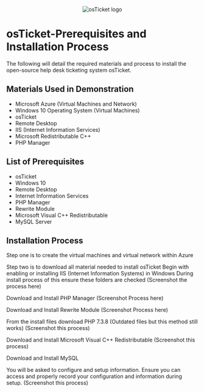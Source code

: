 <p align="center">
<img src="https://i.imgur.com/Clzj7Xs.png" alt="osTicket logo"/>
</p>
 <h1>osTicket-Prerequisites and Installation Process</h1>
 The following will detail the required materials and process to install the open-source help desk ticketing system osTicket.

 <h2> Materials Used in Demonstration </h2>

 - Microsoft Azure (Virtual Machines and Network)
 - Windows 10 Operating System (Virtual Machines)
 - osTicket
 - Remote Desktop
 - IIS (Internet Information Services)
 - Microsoft Redistributable C++
 - PHP Manager

<h2> List of Prerequisites </h2>

-  osTicket
-  Windows 10
-  Remote Desktop
-  Internet Information Services
-  PHP Manager
-  Rewrite Module
-  Microsoft Visual C++ Redistributable
-  MySQL Server

<h2>Installation Process</h2>

Step one is to create the virtual machines and virtual network within Azure

Step two is to download all material needed to install osTicket
Begin with enabling or installing IIS (Internet Information Systems) in Windows
During install process of this ensure these folders are checked
(Screenshot the process here)

Download and Install PHP Manager
(Screenshot Process here)

Download and Install Rewrite Module
(Screenshot Process here)

From the install files download PHP 7.3.8 (Outdated files but this method still works)
(Screenshot this process)

Download and Install Microsoft Visual C++ Redistributable
(Screenshot this process)

Download and Install MySQL

You will be asked to configure and setup information. Ensure you can access and properly record your configuration and information during setup.
(Screenshot this process)

